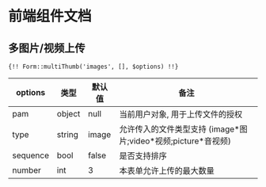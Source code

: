 # 前端组件文档

## 多图片/视频上传

```
{!! Form::multiThumb('images', [], $options) !!}
```

| options | 类型 | 默认值 | 备注 |
| --- | --- | --- | --- |
| pam | object | null | 当前用户对象, 用于上传文件的授权 |
| type | string | image | 允许传入的文件类型支持 (image\*图片;video\*视频;picture*音视频) |
| sequence | bool | false | 是否支持排序 |
| number | int | 3 | 本表单允许上传的最大数量 |